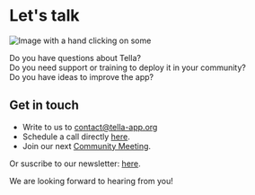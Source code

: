 <div className="section" id="get-in-touch">
    <h1>Let's talk</h1>
    <div className="columns">
        <div className="column">
            <img className="home-illustrations" src="img/contact.png" alt="Image with a hand clicking on some"/>
        </div>
        <div className="column">
            <p>
                Do you have questions about Tella?<br/> 
                Do you need support or training to deploy it in your community?<br/>
                Do you have ideas to improve the app?<br/>
            </p>
            <h2>Get in touch</h2>
            <ul>
                <li> Write to us to <a href="mailto:contact@tella-app.org">contact@tella-app.org</a></li>
                <li> Schedule a call directly <a href="https://calendly.com/d/grp-5v7-rjf/tella-meeting">here</a>.</li>
                <li> Join our next <a href="/community-meetings">Community Meeting</a>.</li>
            </ul>
            <p> Or suscribe to our newsletter: <a href="https://blog.wearehorizontal.org/tag/tella/">here</a>. </p>
            <p>We are looking forward to hearing from you!</p>
        </div>           
    </div>
</div>